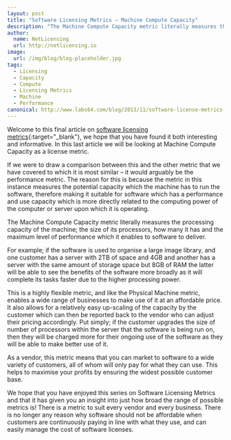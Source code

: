 ```yaml
---
layout: post
title: "Software Licensing Metrics – Machine Compute Capacity"
description: "The Machine Compute Capacity metric literally measures the processing capacity of the machine"
author:
  name: NetLicensing
  url: http://netlicensing.io
image:
  url: /img/blog/blog-placeholder.jpg
tags:
  - Licensing
  - Capacity
  - Compute
  - Licensing Metrics
  - Machine
  - Performance
canonical: http://www.labs64.com/blog/2013/11/software-license-metrics-machine-compute-capacity/
---
```


Welcome to this final article on [software licensing metrics](https://www.google.com/search?q=site%3Anetlicensing.io%20Software%20Licensing%20Metrics "Software Licensing Metrics"){:target="_blank"}, we hope that you have found it both interesting and informative. In this last article we will be looking at Machine Compute Capacity as a license metric.

If we were to draw a comparison between this and the other metric that we have covered to which it is most similar – it would arguably be the performance metric. The reason for this is because the metric in this instance measures the potential capacity which the machine has to run the software, therefore making it suitable for software which has a performance and use capacity which is more directly related to the computing power of the computer or server upon which it is operating.

The Machine Compute Capacity metric literally measures the processing capacity of the machine; the size of its processors, how many it has and the maximum level of performance which it enables to software to deliver.

For example; if the software is used to organise a large image library, and one customer has a server with 2TB of space and 4GB and another has a server with the same amount of storage space but 8GB of RAM the latter will be able to see the benefits of the software more broadly as it will complete its tasks faster due to the higher processing power.

This is a highly flexible metric, and like the Physical Machine metric, enables a wide range of businesses to make use of it at an affordable price. It also allows for a relatively easy up-scaling of the capacity by the customer which can then be reported back to the vendor who can adjust their pricing accordingly. Put simply; if the customer upgrades the size of number of processors within the server that the software is being run on, then they will be charged more for their ongoing use of the software as they will be able to make better use of it.

As a vendor, this metric means that you can market to software to a wide variety of customers, all of whom will only pay for what they can use. This helps to maximise your profits by ensuring the widest possible customer base.

We hope that you have enjoyed this series on Software Licensing Metrics and that it has given you an insight into just how broad the range of possible metrics is! There is a metric to suit every vendor and every business. There is no longer any reason why software should not be affordable when customers are continuously paying in line with what they use, and can easily manage the cost of software licenses.

